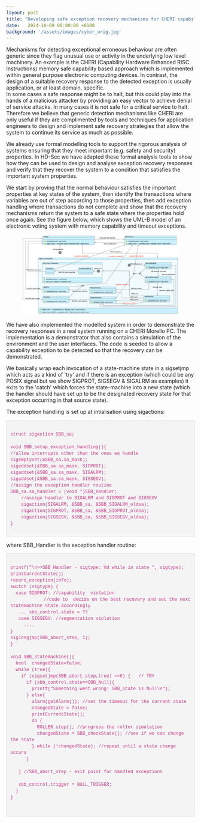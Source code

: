 ```yaml
---
layout: post
title: "Developing safe exception recovery mechanisms for CHERI capability hardware using UML-B formal analysis"
date:   2024-10-09 00:00:00 +0100
background: '/assets/images/cyber_orig.jpg'
---
```


Mechanisms for detecting exceptional erroneous behaviour are often generic since they flag unusual use or activity in the underlying low level machinery. 
An example is the CHERI (Capability Hardware Enhanced RISC Instructions) memory safe capability based approach which is implemented within general purpose electronic computing devices. 
In contrast, the  design of a suitable recovery response to the detected exception is usually application, or at least domain, specific.  
In some cases a  safe response might be to halt, but this could play into the hands of a malicious attacker by providing an easy vector to achieve denial of service attacks. 
In many cases it is not safe for a critical service to halt.
Therefore we believe that generic detection mechanisms like CHERI are only useful if they are complimented by tools and techniques for application  engineers to design and implement safe recovery strategies that allow the system to continue its service as much as possible.

 
We already use formal modelling tools to support the rigorous analysis of systems ensuring that they meet important (e.g. safety and security) properties.
In HD-Sec we have adapted these formal analysis tools to show how they can be used to design and analyse exception recovery responses and verify that they recover the system to a condition that satisfies the important system properties.

We start by proving that the normal behaviour satisfies the important properties at key states of the system, then identify the transactions where variables are out of step according to those properties, then add exception handling where transactions do not complete and show that the recovery mechanisms return the system to a safe state where the properties hold once again. See the figure below, which shows the UML-B model of an electronic voting system with memory capability and timeout exceptions.

<figure>
  <img src="/files/stm_SBB_exceptions.png" width="1000" class="center">
</figure>

We have also implemented  the modelled system in order to demonstrate the recovery responses  in a real system running on a CHERI Morello PC. 
The implementation is a demonstrator that also contains a simulation of the environment and the user interfaces. 
The code is seeded to allow a capability exception to be detected so that the recovery can be demonstrated.


We basically wrap each invocation of a state-machine state in a sigsetjmp which acts as a kind of 'try' and if there is an exception (which could be any POSIX signal but we show SIGPROT, SIGSEGV & SIGALRM as examples) it exits to the 'catch'  which forces the  state-machine into a new state (which the handler should have set up to be the designated recovery state for that exception occurring in that source state).

The exception handling is set up at intialisation using sigactions:

<pre style="background-color: #f4f4f4; padding: 10px; border: 1px solid #ddd; overflow-x: auto;">
<code style="font-family: Consolas, 'Courier New', monospace; color: #d63384;">
struct sigaction SBB_sa;

void SBB_setup_exception_handling(){
//allow interrupts other than the ones we handle
sigemptyset(&SBB_sa.sa_mask);
sigaddset(&SBB_sa.sa_mask, SIGPROT);
sigaddset(&SBB_sa.sa_mask, SIGALRM);
sigaddset(&SBB_sa.sa_mask, SIGSEGV);
//assign the exception handler routine
SBB_sa.sa_handler = (void *)SBB_Handler;
    //assign handler to SIGALRM and SIGPROT and SIGSEGV
    sigaction(SIGALRM, &SBB_sa, &SBB_SIGALRM_oldsa);
    sigaction(SIGPROT, &SBB_sa, &SBB_SIGPROT_oldsa);
    sigaction(SIGSEGV, &SBB_sa, &SBB_SIGSEGV_oldsa);
}
</code>
</pre>

where  SBB_Handler is the exception handler routine:

<pre style="background-color: #f4f4f4; padding: 10px; border: 1px solid #ddd; overflow-x: auto;">
<code style="font-family: Consolas, 'Courier New', monospace; color: #d63384;">
printf("\n>>SBB Handler - sigtype: %d while in state ", sigtype);
printCurrentState();
record_exception(info);
switch (sigtype) {
  case SIGPROT: //capability  violation
               //code to  decide on the best recovery and set the next statemachine state accordingly
   ... sbb_control.state = ??
   case SIGSEGV: //segmentation violation
      ....
}
siglongjmp(SBB_abort_step, 1);
}

void SBB_statemachine(){
  bool  changedState=false;
  while (true){
    if (sigsetjmp(SBB_abort_step,true) ==0) {   // TRY
      if (sbb_control.state==SBB_Null){
        printf("Something went wrong! SBB_state is Null\n");
      } else{
        alarm(getAlarm()); //set the timeout for the current state
        changedState = false;
        printCurrentState();
        do {
          ROLLER_step(); //progress the roller simulation
          changedState = SBB_checkState(); //see if we can change the state
        } while (!changedState); //repeat until a state change occurs
      }

   } //SBB_abort_step - exit point for handled exceptions
 
   sbb_control.trigger = NULL_TRIGGER;
  }
}

</code>
</pre>

